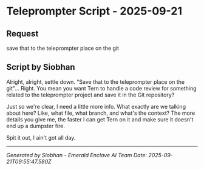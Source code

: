 # Teleprompter Script - 2025-09-21

## Request
save that to the teleprompter place on the git

## Script by Siobhan
Alright, alright, settle down. "Save that to the teleprompter place on the git"... Right. You mean you want Tern to handle a code review for something related to the teleprompter project and save it in the Git repository?

Just so we're clear, I need a little more info. What exactly are we talking about here? Like, what file, what branch, and what's the context? The more details you give me, the faster I can get Tern on it and make sure it doesn't end up a dumpster fire.

Spit it out, I ain't got all day.


---
*Generated by Siobhan - Emerald Enclave AI Team*
*Date: 2025-09-21T09:55:47.580Z*